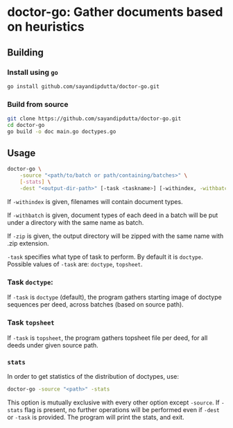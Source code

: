 # doctor-go: Gather documents based on heuristics

## Building

### Install using `go`

```sh
go install github.com/sayandipdutta/doctor-go.git
```

### Build from source

```sh
git clone https://github.com/sayandipdutta/doctor-go.git
cd doctor-go
go build -o doc main.go doctypes.go
```

## Usage

```sh
doctor-go \
    -source "<path/to/batch or path/containing/batches>" \
    [-stats] \
    -dest "<output-dir-path>" [-task <taskname>] [-withindex, -withbatch, -zip]
```

If `-withindex` is given, filenames will contain document types.

If `-withbatch` is given, document types of each deed in a batch will be put under
a directory with the same name as batch.

If `-zip` is given, the output directory will be zipped with the same name with
.zip extension.

`-task` specifies what type of task to perform. By default it is `doctype`.
Possible values of `-task` are: `doctype`, `topsheet`.


### Task `doctype`:

If `-task` is `doctype` (default), the program gathers starting image of doctype
sequences per deed, across batches (based on source path).


### Task `topsheet`

If `-task` is `topsheet`, the program gathers topsheet file per deed, for all deeds
under given source path.


### `stats`

In order to get statistics of the distribution of doctypes, use:

```sh
doctor-go -source "<path>" -stats
```

This option is mutually exclusive with every other option except `-source`.
If `-stats` flag is present, no further operations will be performed
even if `-dest` or `-task` is provided. The program will print the stats,
and exit.
